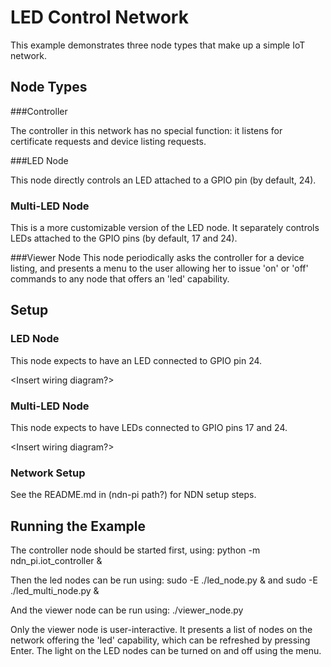 LED Control Network
===================


This example demonstrates three node types that make up a simple IoT network. 

Node Types
----------

###Controller

The controller in this network has no special function: it listens for certificate requests and device listing requests.

###LED Node
    
This node directly controls an LED attached to a GPIO pin (by default, 24).

### Multi-LED Node
This is a more customizable version of the LED node. It separately controls LEDs attached to the GPIO pins 
(by default, 17 and 24).

###Viewer Node
This node periodically asks the controller for a device listing, and presents
a menu to the user allowing her to issue 'on' or 'off' commands to any node that
offers an 'led' capability. 


Setup
-------

### LED Node
This node expects to have an LED connected to GPIO pin 24. 

<Insert wiring diagram?>

### Multi-LED Node
This node expects to have LEDs connected to GPIO pins 17 and 24. 

<Insert wiring diagram?>

### Network Setup      
See the README.md in (ndn-pi path?) for NDN setup steps.    

Running the Example
-------------------

The controller node should be started first, using:
        python -m ndn_pi.iot_controller &

Then the led nodes can be run using:
        sudo -E ./led_node.py &
and
	    sudo -E ./led_multi_node.py &

And the viewer node can be run using:
        ./viewer_node.py 

Only the viewer node is user-interactive. It presents a list of nodes on the
 network offering the 'led' capability, which can be refreshed by pressing Enter.
The light on the LED nodes can be turned on and off using the menu. 
